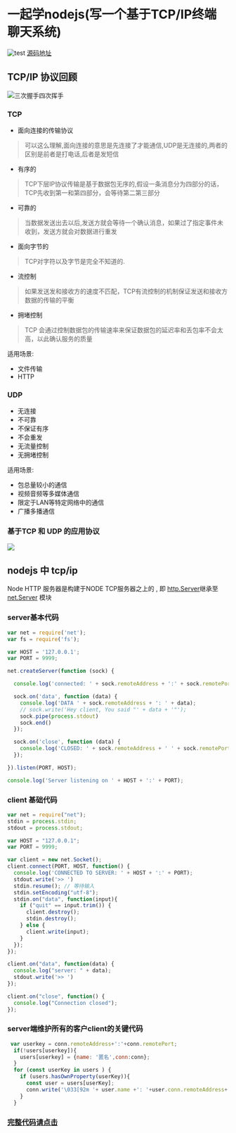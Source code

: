 # 一起学nodejs(写一个基于TCP/IP终端聊天系统)

![test](https://tonny-1256210993.cos.ap-beijing.myqcloud.com/note/nodejs/tcpip.gif)
[源码地址](https://github.com/tonnyone/nodejs_practise/tree/master/tcp-ip)
<!--more-->

## TCP/IP 协议回顾

![三次握手四次挥手](https://tonny-1256210993.cos.ap-beijing.myqcloud.com/note/nodejs/tcp-ip-process.png)

### TCP

- 面向连接的传输协议

> 可以这么理解,面向连接的意思是先连接了才能通信,UDP是无连接的,两者的区别是前者是打电话,后者是发短信

- 有序的

> TCP下层IP协议传输是基于数据包无序的,假设一条消息分为四部分的话，TCP先收到第一和第四部分，会等待第二第三部分

- 可靠的

> 当数据发送出去以后,发送方就会等待一个确认消息，如果过了指定事件未收到，发送方就会对数据进行重发

- 面向字节的

> TCP对字符以及字节是完全不知道的.

- 流控制

> 如果发送发和接收方的速度不匹配，TCP有流控制的机制保证发送和接收方数据的传输的平衡

- 拥堵控制

> TCP 会通过控制数据包的传输速率来保证数据包的延迟率和丢包率不会太高，以此确认服务的质量

适用场景:

- 文件传输
- HTTP

### UDP

- 无连接
- 不可靠
- 不保证有序
- 不会重发
- 无流量控制
- 无拥堵控制

适用场景:

- 包总量较小的通信
- 视频音频等多媒体通信
- 限定于LAN等特定网络中的通信
- 广播多播通信

### 基于TCP 和 UDP 的应用协议

![](https://tonny-1256210993.cos.ap-beijing.myqcloud.com/note/nodejs/tcp_yingyong.png)

## nodejs 中 tcp/ip

Node HTTP 服务器是构建于NODE TCP服务器之上的 , 即 [http.Server](http://nodejs.cn/api/http.html)继承至 [net.Server](http://nodejs.cn/api/net.html) 模块

### server基本代码

```javascript
var net = require('net');
var fs = require('fs');

var HOST = '127.0.0.1';
var PORT = 9999;

net.createServer(function (sock) {

  console.log('connected: ' + sock.remoteAddress + ':' + sock.remotePort);

  sock.on('data', function (data) {
    console.log('DATA ' + sock.remoteAddress + ': ' + data);
    // sock.write('Hey client, You said "' + data + '"');
    sock.pipe(process.stdout)
    sock.end()
  });

  sock.on('close', function (data) {
    console.log('CLOSED: ' + sock.remoteAddress + ' ' + sock.remotePort);
  });

}).listen(PORT, HOST);

console.log('Server listening on ' + HOST + ':' + PORT);
```

### client 基础代码

```javascript
var net = require("net");
stdin = process.stdin;
stdout = process.stdout;

var HOST = "127.0.0.1";
var PORT = 9999;

var client = new net.Socket();
client.connect(PORT, HOST, function() {
  console.log('CONNECTED TO SERVER: ' + HOST + ':' + PORT);
  stdout.write('>> ')
  stdin.resume(); // 等待输入
  stdin.setEncoding("utf-8");
  stdin.on("data", function(input){
    if ("quit" == input.trim()) {
      client.destroy();
      stdin.destroy();
    } else {
      client.write(input);
    }
  });
});

client.on("data", function(data) {
  console.log("server: " + data);
  stdout.write('>> ')
});

client.on("close", function() {
  console.log("Connection closed");
});

```

### server端维护所有的客户client的关键代码

```javascript
 var userkey = conn.remoteAddress+':'+conn.remotePort;
  if(!users[userkey]){
    users[userkey] = {name: '匿名',conn:conn};
  }
  for (const userKey in users ) {
    if (users.hasOwnProperty(userKey)){
      const user = users[userKey];
      conn.write('\033[92m '+ user.name +': '+user.conn.remoteAddress+':'+user.conn.remotePort+'\033[39m \n');
    }
  }
```

### [完整代码请点击](https://github.com/tonnyone/nodejs_practise/tree/master/tcp-ip)
